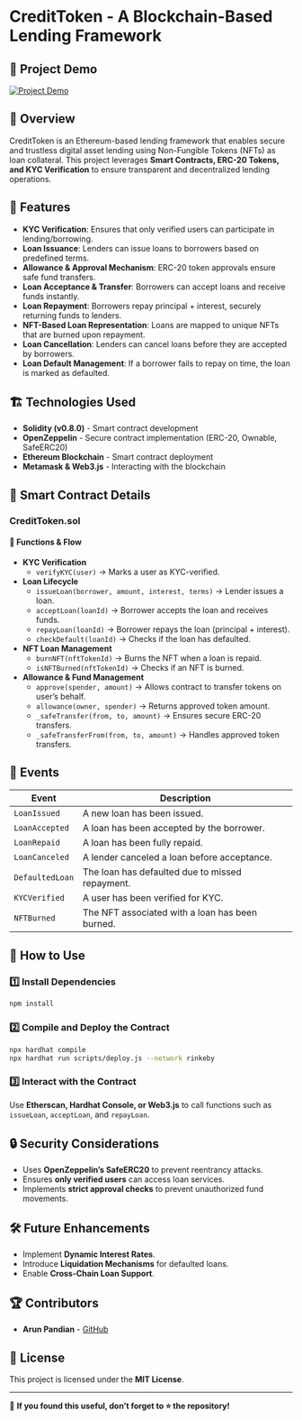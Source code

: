 # CreditToken - A Blockchain-Based Lending Framework

## 🎥 Project Demo
[![Project Demo](https://img.shields.io/badge/Watch-Project%20Demo-red?style=for-the-badge&logo=youtube)](https://youtu.be/QpSz40UdMBo?si=euzPB0RpFjZOf7H9)

## 📌 Overview
CreditToken is an Ethereum-based lending framework that enables secure and trustless digital asset lending using Non-Fungible Tokens (NFTs) as loan collateral. This project leverages **Smart Contracts, ERC-20 Tokens, and KYC Verification** to ensure transparent and decentralized lending operations.

## 🚀 Features
- **KYC Verification**: Ensures that only verified users can participate in lending/borrowing.
- **Loan Issuance**: Lenders can issue loans to borrowers based on predefined terms.
- **Allowance & Approval Mechanism**: ERC-20 token approvals ensure safe fund transfers.
- **Loan Acceptance & Transfer**: Borrowers can accept loans and receive funds instantly.
- **Loan Repayment**: Borrowers repay principal + interest, securely returning funds to lenders.
- **NFT-Based Loan Representation**: Loans are mapped to unique NFTs that are burned upon repayment.
- **Loan Cancellation**: Lenders can cancel loans before they are accepted by borrowers.
- **Loan Default Management**: If a borrower fails to repay on time, the loan is marked as defaulted.

## 🏗️ Technologies Used
- **Solidity (v0.8.0)** - Smart contract development
- **OpenZeppelin** - Secure contract implementation (ERC-20, Ownable, SafeERC20)
- **Ethereum Blockchain** - Smart contract deployment
- **Metamask & Web3.js** - Interacting with the blockchain

## 📜 Smart Contract Details
### CreditToken.sol
#### 📌 Functions & Flow
- **KYC Verification**
  - `verifyKYC(user)` → Marks a user as KYC-verified.
- **Loan Lifecycle**
  - `issueLoan(borrower, amount, interest, terms)` → Lender issues a loan.
  - `acceptLoan(loanId)` → Borrower accepts the loan and receives funds.
  - `repayLoan(loanId)` → Borrower repays the loan (principal + interest).
  - `checkDefault(loanId)` → Checks if the loan has defaulted.
- **NFT Loan Management**
  - `burnNFT(nftTokenId)` → Burns the NFT when a loan is repaid.
  - `isNFTBurned(nftTokenId)` → Checks if an NFT is burned.
- **Allowance & Fund Management**
  - `approve(spender, amount)` → Allows contract to transfer tokens on user’s behalf.
  - `allowance(owner, spender)` → Returns approved token amount.
  - `_safeTransfer(from, to, amount)` → Ensures secure ERC-20 transfers.
  - `_safeTransferFrom(from, to, amount)` → Handles approved token transfers.

## 📄 Events
| Event | Description |
|-------|-------------|
| `LoanIssued` | A new loan has been issued. |
| `LoanAccepted` | A loan has been accepted by the borrower. |
| `LoanRepaid` | A loan has been fully repaid. |
| `LoanCanceled` | A lender canceled a loan before acceptance. |
| `DefaultedLoan` | The loan has defaulted due to missed repayment. |
| `KYCVerified` | A user has been verified for KYC. |
| `NFTBurned` | The NFT associated with a loan has been burned. |

## 📌 How to Use
### 1️⃣ Install Dependencies
```sh
npm install
```
### 2️⃣ Compile and Deploy the Contract
```sh
npx hardhat compile
npx hardhat run scripts/deploy.js --network rinkeby
```
### 3️⃣ Interact with the Contract
Use **Etherscan, Hardhat Console, or Web3.js** to call functions such as `issueLoan`, `acceptLoan`, and `repayLoan`.

## 🔒 Security Considerations
- Uses **OpenZeppelin’s SafeERC20** to prevent reentrancy attacks.
- Ensures **only verified users** can access loan services.
- Implements **strict approval checks** to prevent unauthorized fund movements.

## 🛠️ Future Enhancements
- Implement **Dynamic Interest Rates**.
- Introduce **Liquidation Mechanisms** for defaulted loans.
- Enable **Cross-Chain Loan Support**.

## 🏆 Contributors
- **Arun Pandian** - [GitHub](https://github.com/arunpandian)

## 📜 License
This project is licensed under the **MIT License**.

---
🌟 **If you found this useful, don’t forget to ⭐ the repository!**


